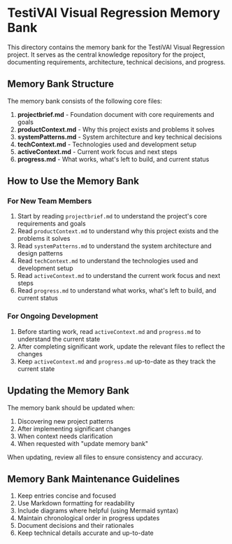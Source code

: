 # TestiVAI Visual Regression Memory Bank

This directory contains the memory bank for the TestiVAI Visual Regression project. It serves as the central knowledge repository for the project, documenting requirements, architecture, technical decisions, and progress.

## Memory Bank Structure

The memory bank consists of the following core files:

1. **projectbrief.md** - Foundation document with core requirements and goals
2. **productContext.md** - Why this project exists and problems it solves
3. **systemPatterns.md** - System architecture and key technical decisions
4. **techContext.md** - Technologies used and development setup
5. **activeContext.md** - Current work focus and next steps
6. **progress.md** - What works, what's left to build, and current status

## How to Use the Memory Bank

### For New Team Members

1. Start by reading `projectbrief.md` to understand the project's core requirements and goals
2. Read `productContext.md` to understand why this project exists and the problems it solves
3. Read `systemPatterns.md` to understand the system architecture and design patterns
4. Read `techContext.md` to understand the technologies used and development setup
5. Read `activeContext.md` to understand the current work focus and next steps
6. Read `progress.md` to understand what works, what's left to build, and current status

### For Ongoing Development

1. Before starting work, read `activeContext.md` and `progress.md` to understand the current state
2. After completing significant work, update the relevant files to reflect the changes
3. Keep `activeContext.md` and `progress.md` up-to-date as they track the current state

## Updating the Memory Bank

The memory bank should be updated when:

1. Discovering new project patterns
2. After implementing significant changes
3. When context needs clarification
4. When requested with "update memory bank"

When updating, review all files to ensure consistency and accuracy.

## Memory Bank Maintenance Guidelines

1. Keep entries concise and focused
2. Use Markdown formatting for readability
3. Include diagrams where helpful (using Mermaid syntax)
4. Maintain chronological order in progress updates
5. Document decisions and their rationales
6. Keep technical details accurate and up-to-date
